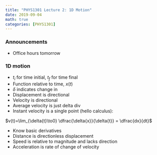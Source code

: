 ```yaml
---
title: "PHYS1301 Lecture 2: 1D Motion"
date: 2019-09-04
math: true
categories: [PHYS1301]
---
```


### Announcements

- Office hours tomorrow

### 1D motion

- $t_i$ for time initial, $t_f$ for time final
- Function relative to time, $x(t)$
- $\delta$ indicates change in
- Displacement is directional
- Velocity is directional
- Average velocity is just delta div
- Instant velocity is a single point (hello calculus):

$v(t)=\lim_{\delta{t}\to0} \dfrac{\delta{x}}{\delta{t}} = \dfrac{dx}{dt}$

- Know basic derivatives
- Distance is directionless displacement
- Speed is relative to magnitude and lacks direction
- Acceleration is rate of change of velocity



